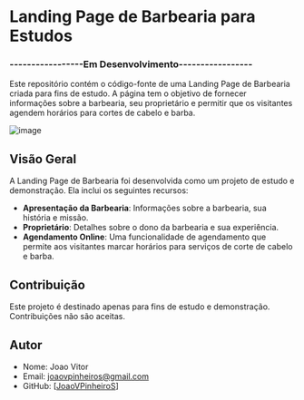 
# Landing Page de Barbearia para Estudos

### -----------------Em Desenvolvimento-----------------
Este repositório contém o código-fonte de uma Landing Page de Barbearia criada para fins de estudo. A página tem o objetivo de fornecer informações sobre a barbearia, seu proprietário e permitir que os visitantes agendem horários para cortes de cabelo e barba.

![image](https://github.com/joaovpinheirop/landingpagebarbearia/assets/56880604/3ab6189e-0c2e-455e-9510-ed1363975fb3)
## Visão Geral

A Landing Page de Barbearia foi desenvolvida como um projeto de estudo e demonstração. Ela inclui os seguintes recursos:

- **Apresentação da Barbearia**: Informações sobre a barbearia, sua história e missão.
- **Proprietário**: Detalhes sobre o dono da barbearia e sua experiência.
- **Agendamento Online**: Uma funcionalidade de agendamento que permite aos visitantes marcar horários para serviços de corte de cabelo e barba.


## Contribuição

Este projeto é destinado apenas para fins de estudo e demonstração. Contribuições não são aceitas.

## Autor

- Nome: Joao Vitor
- Email: joaovpinheiros@gmail.com
- GitHub: [[JoaoVPinheiroS](https://github.com/joaovpinheirop)]
